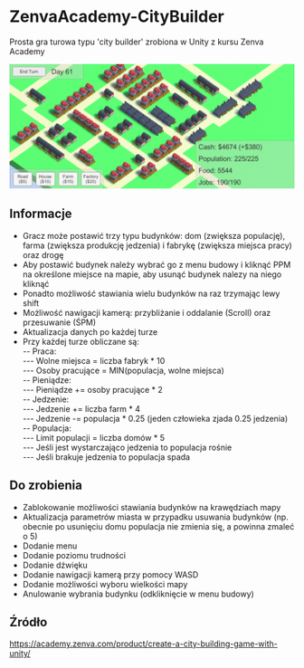 # ZenvaAcademy-CityBuilder
Prosta gra turowa typu 'city builder' zrobiona w Unity z kursu Zenva Academy

![Gra](/Screenshots/game.png?raw=true)

## Informacje
- Gracz może postawić trzy typu budynków: dom (zwiększa populację), farma (zwiększa produkcję jedzenia) i fabrykę (zwiększa miejsca pracy) oraz drogę
- Aby postawić budynek należy wybrać go z menu budowy i kliknąć PPM na określone miejsce na mapie, aby usunąć budynek nalezy na niego kliknąć
- Ponadto możliwość stawiania wielu budynków na raz trzymając lewy shift
- Możliwość nawigacji kamerą: przybliżanie i oddalanie (Scroll) oraz przesuwanie (ŚPM)
- Aktualizacja danych po każdej turze
- Przy każdej turze obliczane są:<br>
-- Praca:<br>
--- Wolne miejsca = liczba fabryk * 10<br>
--- Osoby pracujące = MIN(populacja, wolne miejsca)<br>
-- Pieniądze:<br>
--- Pieniądze += osoby pracujące * 2<br>
-- Jedzenie:<br>
--- Jedzenie += liczba farm * 4<br>
--- Jedzenie -= populacja * 0.25 (jeden człowieka zjada 0.25 jedzenia)<br>
-- Populacja:<br>
--- Limit populacji = liczba domów * 5<br>
--- Jeśli jest wystarczająco jedzenia to populacja rośnie<br>
--- Jeśli brakuje jedzenia to populacja spada<br>


## Do zrobienia
- Zablokowanie możliwości stawiania budynków na krawędziach mapy
- Aktualizacja parametrów miasta w przypadku usuwania budynków (np. obecnie po usunięciu domu populacja nie zmienia się, a powinna zmaleć o 5)
- Dodanie menu
- Dodanie poziomu trudności
- Dodanie dźwięku
- Dodanie nawigacji kamerą przy pomocy WASD
- Dodanie możliwości wyboru wielkości mapy
- Anulowanie wybrania budynku (odkliknięcie w menu budowy)


## Źródło
https://academy.zenva.com/product/create-a-city-building-game-with-unity/

